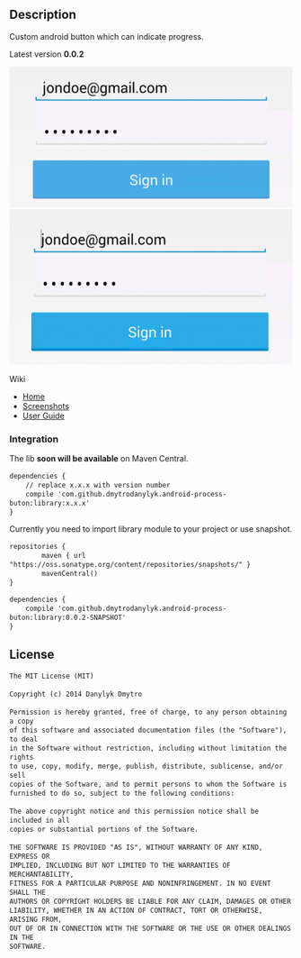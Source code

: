 ## Description

Custom android button which can indicate progress.

Latest version **0.0.2**

![](screenshots/sample1_small1.gif)
![](screenshots/sample1_small2.gif)

Wiki

- [Home]
- [Screenshots]
- [User Guide]

### Integration

The lib **soon will be available** on Maven Central.

```
dependencies {
    // replace x.x.x with version number
    compile 'com.github.dmytrodanylyk.android-process-buton:library:x.x.x'
}
```

Currently you need to import library module to your project or use snapshot.

```
repositories {
        maven { url "https://oss.sonatype.org/content/repositories/snapshots/" }
        mavenCentral()
}
```

```
dependencies {
    compile 'com.github.dmytrodanylyk.android-process-buton:library:0.0.2-SNAPSHOT'
}
```

## License

```
The MIT License (MIT)

Copyright (c) 2014 Danylyk Dmytro

Permission is hereby granted, free of charge, to any person obtaining a copy
of this software and associated documentation files (the "Software"), to deal
in the Software without restriction, including without limitation the rights
to use, copy, modify, merge, publish, distribute, sublicense, and/or sell
copies of the Software, and to permit persons to whom the Software is
furnished to do so, subject to the following conditions:

The above copyright notice and this permission notice shall be included in all
copies or substantial portions of the Software.

THE SOFTWARE IS PROVIDED "AS IS", WITHOUT WARRANTY OF ANY KIND, EXPRESS OR
IMPLIED, INCLUDING BUT NOT LIMITED TO THE WARRANTIES OF MERCHANTABILITY,
FITNESS FOR A PARTICULAR PURPOSE AND NONINFRINGEMENT. IN NO EVENT SHALL THE
AUTHORS OR COPYRIGHT HOLDERS BE LIABLE FOR ANY CLAIM, DAMAGES OR OTHER
LIABILITY, WHETHER IN AN ACTION OF CONTRACT, TORT OR OTHERWISE, ARISING FROM,
OUT OF OR IN CONNECTION WITH THE SOFTWARE OR THE USE OR OTHER DEALINGS IN THE
SOFTWARE.
```

[SmoothProgressBar]:https://github.com/castorflex/SmoothProgressBar
[Home]:https://github.com/dmytrodanylyk/android-process-buton/wiki
[Screenshots]:https://github.com/dmytrodanylyk/android-process-buton/wiki/Screenshots
[User Guide]:https://github.com/dmytrodanylyk/android-process-buton/wiki/User-Guide
[Gradle Please]:http://gradleplease.appspot.com/
